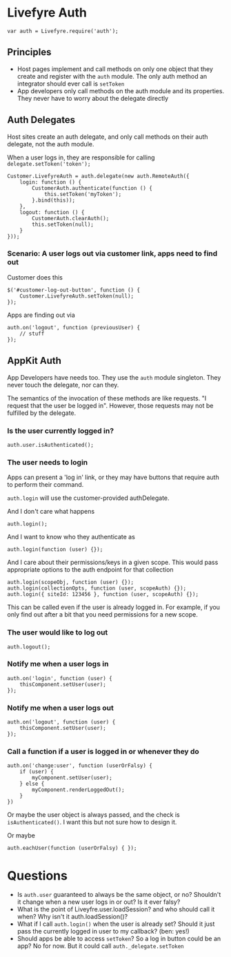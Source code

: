 # Livefyre Auth

    var auth = Livefyre.require('auth');

## Principles

* Host pages implement and call methods on only one object that they create and register
  with the `auth` module. The only auth method an integrator should ever call is `setToken`
* App developers only call methods on the auth module and its properties. They
  never have to worry about the delegate directly

## Auth Delegates

Host sites create an auth delegate, and only call methods on their auth
delegate, not the auth module.

When a user logs in, they are responsible for calling `delegate.setToken('token');`

    Customer.LivefyreAuth = auth.delegate(new auth.RemoteAuth({
        login: function () {
            CustomerAuth.authenticate(function () {
                this.setToken('myToken');
            }.bind(this));
        },
        logout: function () {
            CustomerAuth.clearAuth();
            this.setToken(null);
        }
    }));

### Scenario: A user logs out via customer link, apps need to find out

Customer does this

    $('#customer-log-out-button', function () {
        Customer.LivefyreAuth.setToken(null); 
    });

Apps are finding out via

    auth.on('logout', function (previousUser) {
        // stuff    
    });

## AppKit Auth

App Developers have needs too. They use the `auth` module singleton.
They never touch the delegate, nor can they.

The semantics of the invocation of these methods are like requests.
"I request that the user be logged in". However, those requests may not be
fulfilled by the delegate.

### Is the user currently logged in?

    auth.user.isAuthenticated();

### The user needs to login

Apps can present a 'log in' link, or they may have buttons that require auth
to perform their command.

`auth.login` will use the customer-provided authDelegate.

And I don't care what happens

    auth.login();

And I want to know who they authenticate as

    auth.login(function (user) {});

And I care about their permissions/keys in a given scope. This would pass
appropriate options to the auth endpoint for that collection

    auth.login(scopeObj, function (user) {});
    auth.login(collectionOpts, function (user, scopeAuth) {});
    auth.login({ siteId: 123456 }, function (user, scopeAuth) {});

This can be called even if the user is already logged in. For example, if you only find out
after a bit that you need permissions for a new scope.

### The user would like to log out

    auth.logout();

### Notify me when a user logs in

    auth.on('login', function (user) {
        thisComponent.setUser(user);
    });

### Notify me when a user logs out

    auth.on('logout', function (user) {
        thisComponent.setUser(user);
    });

### Call a function if a user is logged in or whenever they do

    auth.on('change:user', function (userOrFalsy) {
        if (user) {
            myComponent.setUser(user);
        } else {
            myComponent.renderLoggedOut();
        }
    })

Or maybe the user object is always passed, and the check is `isAuthenticated()`.
I want this but not sure how to design it.

Or maybe

    auth.eachUser(function (userOrFalsy) { });

# Questions

* Is `auth.user` guaranteed to always be the same object, or no? Shouldn't it
  change when a new user logs in or out? Is it ever falsy?
* What is the point of Liveyfre.user.loadSession? and who should call it when?
  Why isn't it auth.loadSession()?
* What if I call `auth.login()` when the user is already set? Should it just pass
  the currently logged in user to my callback? (ben: yes!)
* Should apps be able to access `setToken`? So a log in button could be an app? No for now.
  But it could call `auth._delegate.setToken`

